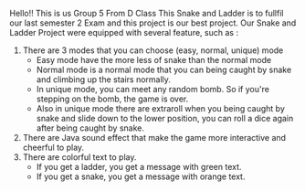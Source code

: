 Hello!! This is us Group 5 From D Class This Snake and Ladder is to fullfil our last semester 2 Exam and this project is our best project.
Our Snake and Ladder Project were equipped with several feature, such as :

1. There are 3 modes that you can choose (easy, normal, unique) mode
   - Easy mode have the more less of snake than the normal mode
   - Normal mode is a normal mode that you can being caught by snake and climbing up the stairs normally.
   - In unique mode, you can meet any random bomb. So if you're stepping on the bomb, the game is over.
   - Also in unique mode there are extraroll when you being caught by snake and slide down to the lower position, you can roll a dice again after being caught by snake. 
2. There are Java sound effect that make the game more interactive and cheerful to play.
3. There are colorful text to play.
   -  If you get a ladder, you get a message with green text.
   -  If you get a snake, you get a message with orange text. 
